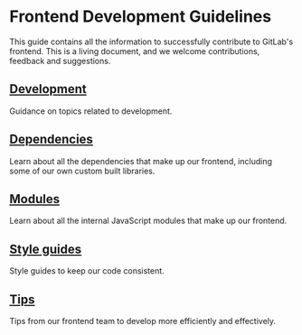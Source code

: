 # Frontend Development Guidelines

This guide contains all the information to successfully contribute to GitLab's frontend.
This is a living document, and we welcome contributions, feedback and suggestions.

## [Development](development/index.md)

Guidance on topics related to development.

## [Dependencies](dependencies.md)

Learn about all the dependencies that make up our frontend, including some of our own custom built libraries.

## [Modules](modules/index.md)

Learn about all the internal JavaScript modules that make up our frontend.

## [Style guides](style/index.md)

Style guides to keep our code consistent.

## [Tips](tips.md)

Tips from our frontend team to develop more efficiently and effectively.
